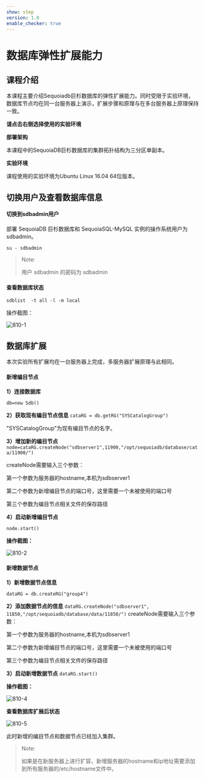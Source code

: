 ```yaml
---
show: step
version: 1.0
enable_checker: true
---
```


# 数据库弹性扩展能力

## 课程介绍

本课程主要介绍Sequoiadb巨杉数据库的弹性扩展能力。同时受限于实验环境，数据库节点均在同一台服务器上演示，扩展步骤和原理与在多台服务器上原理保持一致。

**请点击右侧选择使用的实验环境**

**部署架构**

本课程中的SequoiaDB巨杉数据库的集群拓扑结构为三分区单副本。

**实验环境**

课程使用的实验环境为Ubuntu Linux 16.04 64位版本。

## 切换用户及查看数据库信息

#### 切换到sdbadmin用户

部署 SequoiaDB 巨杉数据库和 SequoiaSQL-MySQL 实例的操作系统用户为 sdbadmin。

```
su - sdbadmin
```

> Note:
>
> 用户 sdbadmin 的密码为 sdbadmin

#### 查看数据库状态

`sdblist  -t all -l -m local`

操作截图：

 ![810-1](https://doc.shiyanlou.com/courses/1544/1207281/633fd3b43d1a5641f89dcbdd711aae30)

## 数据库扩展

本次实验所有扩展均在一台服务器上完成，多服务器扩展原理与此相同。

#### 新增编目节点

**1）连接数据库**

`db=new Sdb()`

**2）获取现有编目节点信息**
`cataRG = db.getRG("SYSCatalogGroup")`

"SYSCatalogGroup"为现有编目节点的名字。

**3）增加新的编目节点**
`node=cataRG.createNode("sdbserver1",11900,"/opt/sequoiadb/database/cata/11900/")`

createNode需要输入三个参数：

第一个参数为服务器的hostname,本机为sdbserver1

第二个参数为新增编目节点的端口号，这里需要一个未被使用的端口号

第三个参数为编目节点相关文件的保存路径

**4）启动新增编目节点**

`node.start()`

**操作截图：**

 ![810-2](https://doc.shiyanlou.com/courses/1544/1207281/15b56215265e76561c0331cb507adcc7)

#### 新增数据节点

**1）新增数据节点信息**

`dataRG = db.createRG("group4")`

**2）添加数据节点的信息**
`dataRG.createNode("sdbserver1", 11850,"/opt/sequoiadb/database/data/11850/")`
createNode需要输入三个参数：

第一个参数为服务器的hostname,本机为sdbserver1

第二个参数为新增编目节点的端口号，这里需要一个未被使用的端口号

第三个参数为编目节点相关文件的保存路径


**3）启动新增数据节点**
`dataRG.start()`

**操作截图：**

 ![810-4](https://doc.shiyanlou.com/courses/1544/1207281/b431fc2ff079a7db851096268e3bd40c)

**查看数据库扩展后状态**

 ![810-5](https://doc.shiyanlou.com/courses/1544/1207281/5ad9b922385ea36fd732e160e5b1353e)

此时新增的编目节点和数据节点已经加入集群。

> Note:
>
> 如果是在新服务器上进行扩容，新增服务器的hostname和ip地址需要添加到所有服务器的/etc/hostname文件中。







